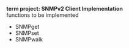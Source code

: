<b>term project: SNMPv2 Client Implementation</b><br/>
functions to be implemented
+ SNMPget
+ SNMPset
+ SNMPwalk

